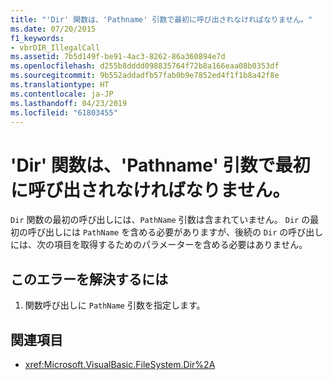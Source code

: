 ```yaml
---
title: "'Dir' 関数は、'Pathname' 引数で最初に呼び出されなければなりません。"
ms.date: 07/20/2015
f1_keywords:
- vbrDIR_IllegalCall
ms.assetid: 7b5d149f-be91-4ac3-8262-86a360894e7d
ms.openlocfilehash: d255b8dddd098835764f72b8a166eaa08b0353df
ms.sourcegitcommit: 9b552addadfb57fab0b9e7852ed4f1f1b8a42f8e
ms.translationtype: HT
ms.contentlocale: ja-JP
ms.lasthandoff: 04/23/2019
ms.locfileid: "61803455"
---
```

# <a name="dir-function-must-first-be-called-with-a-pathname-argument"></a>'Dir' 関数は、'Pathname' 引数で最初に呼び出されなければなりません。
`Dir` 関数の最初の呼び出しには、`PathName` 引数は含まれていません。 `Dir` の最初の呼び出しには `PathName` を含める必要がありますが、後続の `Dir` の呼び出しには、次の項目を取得するためのパラメーターを含める必要はありません。  
  
## <a name="to-correct-this-error"></a>このエラーを解決するには  
  
1. 関数呼び出しに `PathName` 引数を指定します。  
  
## <a name="see-also"></a>関連項目

- <xref:Microsoft.VisualBasic.FileSystem.Dir%2A>

